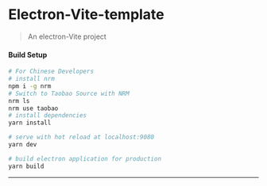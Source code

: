 # Electron-Vite-template

> An electron-Vite project

#### Build Setup

``` bash
# For Chinese Developers
# install nrm
npm i -g nrm
# Switch to Taobao Source with NRM
nrm ls
nrm use taobao
# install dependencies
yarn install

# serve with hot reload at localhost:9080
yarn dev

# build electron application for production
yarn build


```

---
